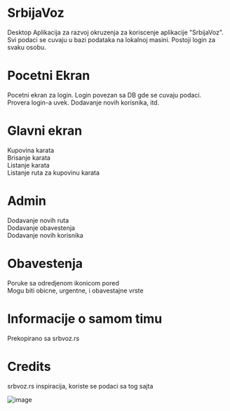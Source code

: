 # SrbijaVoz
Desktop Aplikacija za razvoj okruzenja za koriscenje aplikacije "SrbijaVoz". <br>
Svi podaci se cuvaju u bazi podataka na lokalnoj masini. Postoji login za svaku osobu. 

# Pocetni Ekran
Pocetni ekran za login. Login povezan sa DB gde se cuvaju podaci.<br>
Provera login-a uvek. Dodavanje novih korisnika, itd.

# Glavni ekran
Kupovina karata<br>
Brisanje karata<br>
Listanje karata<br>
Listanje ruta za kupovinu karata

# Admin
Dodavanje novih ruta<br>
Dodavanje obavestenja<br>
Dodavanje novih korisnika

# Obavestenja
Poruke sa odredjenom ikonicom pored<br>
Mogu biti obicne, urgentne, i obavestajne vrste

# Informacije o samom timu
Prekopirano sa srbvoz.rs

# Credits
srbvoz.rs inspiracija, koriste se podaci sa tog sajta

![image](https://user-images.githubusercontent.com/32616777/177009752-9e7faa0d-cce8-437a-92ca-94f38692ca0b.png)

